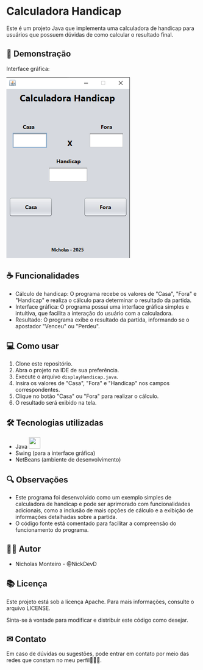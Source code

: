 # Calculadora Handicap 

Este é um projeto Java que implementa uma calculadora de handicap para usuários que possuem dúvidas de como calcular o resultado final.

## 📱 Demonstração

Interface gráfica:

![](assets/display.png)

## ☕ Funcionalidades

* Cálculo de handicap: O programa recebe os valores de "Casa", "Fora" e "Handicap" e realiza o cálculo para determinar o resultado da partida.
* Interface gráfica: O programa possui uma interface gráfica simples e intuitiva, que facilita a interação do usuário com a calculadora.
* Resultado: O programa exibe o resultado da partida, informando se o apostador "Venceu" ou "Perdeu".

## 💻 Como usar

1. Clone este repositório.
2. Abra o projeto na IDE de sua preferência.
3. Execute o arquivo `displayHandicap.java`.
4. Insira os valores de "Casa", "Fora" e "Handicap" nos campos correspondentes.
5. Clique no botão "Casa" ou "Fora" para realizar o cálculo.
6. O resultado será exibido na tela.

## 🛠 Tecnologias utilizadas

* Java <img width="30" height = "30" src="https://cdn.jsdelivr.net/gh/devicons/devicon@latest/icons/java/java-original-wordmark.svg" />
* Swing (para a interface gráfica)
* NetBeans (ambiente de desenvolvimento)

## 🔍 Observações

* Este programa foi desenvolvido como um exemplo simples de calculadora de handicap e pode ser aprimorado com funcionalidades adicionais, como a inclusão de mais opções de cálculo e a exibição de informações detalhadas sobre a partida.
* O código fonte está comentado para facilitar a compreensão do funcionamento do programa.

## 👨‍💻 Autor

* Nicholas Monteiro - @NickDevD

## 📚 Licença

Este projeto está sob a licença Apache. Para mais informações, consulte o arquivo LICENSE.

Sinta-se à vontade para modificar e distribuir este código como desejar.

## ✉ Contato

Em caso de dúvidas ou sugestões, pode entrar em contato por meio das redes que constam no meu perfil👩🏾‍💻.

